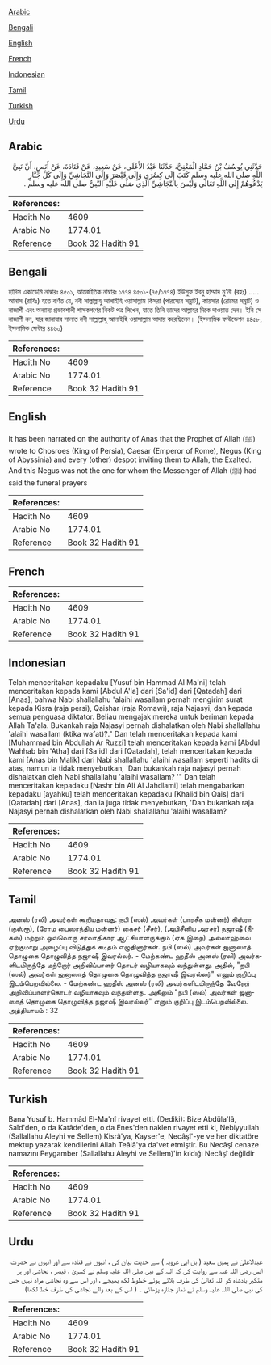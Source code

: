 [Arabic](#arabic)

[Bengali](#bengali)

[English](#english)

[French](#french)

[Indonesian](#indonesian)

[Tamil](#tamil)

[Turkish](#turkish)

[Urdu](#urdu)

## Arabic


<div dir="rtl" lang="ar" style={{fontSize:'larger',backgroundColor:'#f8f9fa',padding:20}}>
حَدَّثَنِي يُوسُفُ بْنُ حَمَّادٍ الْمَعْنِيُّ، حَدَّثَنَا عَبْدُ الأَعْلَى، عَنْ سَعِيدٍ، عَنْ قَتَادَةَ، عَنْ أَنَسٍ، أَنَّ نَبِيَّ اللَّهِ صلى الله عليه وسلم كَتَبَ إِلَى كِسْرَى وَإِلَى قَيْصَرَ وَإِلَى النَّجَاشِيِّ وَإِلَى كُلِّ جَبَّارٍ يَدْعُوهُمْ إِلَى اللَّهِ تَعَالَى وَلَيْسَ بِالنَّجَاشِيِّ الَّذِي صَلَّى عَلَيْهِ النَّبِيُّ صلى الله عليه وسلم ‏.‏
</div>
<div style={{backgroundColor:'#f8f9fa',padding:20, marginBottom: 10}}><table> <thead> <tr> <th>References:</th> <th></th> </tr> </thead> <tbody><tr><td>Hadith No</td><td>4609</td></tr><tr><td>Arabic No</td><td>1774.01</td></tr><tr><td>Reference</td><td>Book 32 Hadith 91</td></tr></tbody></table></div>

## Bengali


<div dir="ltr" lang="bn" style={{fontSize:'larger',backgroundColor:'#f8f9fa',padding:20}}>
হাদিস একাডেমি নাম্বারঃ ৪৫০১, আন্তর্জাতিক নাম্বারঃ ১৭৭৪ ৪৫০১-(৭৫/১৭৭৪) ইউসুফ ইবনু হাম্মাদ মু'নী (রহঃ) ..... আনাস (রাযিঃ) হতে বর্ণিত যে, নবী সাল্লাল্লাহু আলাইহি ওয়াসাল্লাম কিসরা (পারস্যের সম্রাট), কায়সার (রোমের সম্রাট) ও নাজাশী এবং অন্যান্য প্রভাবশালী শাসকগণের নিকট পত্র লিখেন, যাতে তিনি তাদের আল্লাহর দিকে দাওয়াত দেন। ইনি সে নাজাশী নন, যার জানাযার সালাত নবী সাল্লাল্লাহু আলাইহি ওয়াসাল্লাম আদায় করেছিলেন। (ইসলামিক ফাউন্ডেশন ৪৪৫৮, ইসলামিক সেন্টার ৪৪৬০)
</div>
<div style={{backgroundColor:'#f8f9fa',padding:20, marginBottom: 10}}><table> <thead> <tr> <th>References:</th> <th></th> </tr> </thead> <tbody><tr><td>Hadith No</td><td>4609</td></tr><tr><td>Arabic No</td><td>1774.01</td></tr><tr><td>Reference</td><td>Book 32 Hadith 91</td></tr></tbody></table></div>

## English


<div dir="ltr" lang="en" style={{fontSize:'larger',backgroundColor:'#f8f9fa',padding:20}}>
It has been narrated on the authority of Anas that the Prophet of Allah (ﷺ) wrote to Chosroes (King of Persia), Caesar (Emperor of Rome), Negus (King of Abyssinia) and every (other) despot inviting them to Allah, the Exalted. And this Negus was not the one for whom the Messenger of Allah (ﷺ) had said the funeral prayers
</div>
<div style={{backgroundColor:'#f8f9fa',padding:20, marginBottom: 10}}><table> <thead> <tr> <th>References:</th> <th></th> </tr> </thead> <tbody><tr><td>Hadith No</td><td>4609</td></tr><tr><td>Arabic No</td><td>1774.01</td></tr><tr><td>Reference</td><td>Book 32 Hadith 91</td></tr></tbody></table></div>

## French


<div dir="ltr" lang="fr" style={{fontSize:'larger',backgroundColor:'#f8f9fa',padding:20}}>

</div>
<div style={{backgroundColor:'#f8f9fa',padding:20, marginBottom: 10}}><table> <thead> <tr> <th>References:</th> <th></th> </tr> </thead> <tbody><tr><td>Hadith No</td><td>4609</td></tr><tr><td>Arabic No</td><td>1774.01</td></tr><tr><td>Reference</td><td>Book 32 Hadith 91</td></tr></tbody></table></div>

## Indonesian


<div dir="ltr" lang="id" style={{fontSize:'larger',backgroundColor:'#f8f9fa',padding:20}}>
Telah menceritakan kepadaku [Yusuf bin Hammad Al Ma'ni] telah menceritakan kepada kami [Abdul A'la] dari [Sa'id] dari [Qatadah] dari [Anas], bahwa Nabi shallallahu 'alaihi wasallam pernah mengirim surat kepada Kisra (raja persi), Qaishar (raja Romawi), raja Najasyi, dan kepada semua penguasa diktator. Beliau mengajak mereka untuk beriman kepada Allah Ta'ala. Bukankah raja Najasyi pernah dishalatkan oleh Nabi shallallahu 'alaihi wasallam (ktika wafat)?." Dan telah menceritakan kepada kami [Muhammad bin Abdullah Ar Ruzzi] telah menceritakan kepada kami [Abdul Wahhab bin 'Atha] dari [Sa'id] dari [Qatadah], telah menceritakan kepada kami [Anas bin Malik] dari Nabi shallallahu 'alaihi wasallam seperti hadits di atas, namun ia tidak menyebutkan, 'Dan bukankah raja najasyi pernah dishalatkan oleh Nabi shallallahu 'alaihi wasallam? '" Dan telah menceritakan kepadaku [Nashr bin Ali Al Jahdlami] telah mengabarkan kepadaku [ayahku] telah menceritakan kepadaku [Khalid bin Qais] dari [Qatadah] dari [Anas], dan ia juga tidak menyebutkan, 'Dan bukankah raja Najasyi pernah dishalatkan oleh Nabi shallallahu 'alaihi wasallam?
</div>
<div style={{backgroundColor:'#f8f9fa',padding:20, marginBottom: 10}}><table> <thead> <tr> <th>References:</th> <th></th> </tr> </thead> <tbody><tr><td>Hadith No</td><td>4609</td></tr><tr><td>Arabic No</td><td>1774.01</td></tr><tr><td>Reference</td><td>Book 32 Hadith 91</td></tr></tbody></table></div>

## Tamil


<div dir="ltr" lang="ta" style={{fontSize:'larger',backgroundColor:'#f8f9fa',padding:20}}>
அனஸ் (ரலி) அவர்கள் கூறியதாவது: நபி (ஸல்) அவர்கள் (பாரசீக மன்னர்) கிஸ்ரா (குஸ்ரூ), (ரோம பைஸாந்திய மன்னர்) கைசர் (சீசர்), (அபிசீனிய அரசர்) நஜாஷீ (நீகஸ்) மற்றும் ஒவ்வொரு சர்வாதிகார ஆட்சியாளருக்கும் (ஏக இறை) அல்லாஹ்வை ஏற்குமாறு அழைப்பு விடுத்துக் கடிதம் எழுதினார்கள். நபி (ஸல்) அவர்கள் ஜனாஸாத் தொழுகை தொழுவித்த நஜாஷீ இவரல்லர். - மேற்கண்ட ஹதீஸ் அனஸ் (ரலி) அவர்களிடமிருந்தே மற்றோர் அறிவிப்பாளர் தொடர் வழியாகவும் வந்துள்ளது. அதில், "நபி (ஸல்) அவர்கள் ஜனாஸாத் தொழுகை தொழுவித்த நஜாஷீ இவரல்லர்" எனும் குறிப்பு இடம்பெறவில்லை. - மேற்கண்ட ஹதீஸ் அனஸ் (ரலி) அவர்களிடமிருந்தே வேறோர் அறிவிப்பாளர்தொடர் வழியாகவும் வந்துள்ளது. அதிலும் "நபி (ஸல்) அவர்கள் ஜனாஸாத் தொழுகை தொழுவித்த நஜாஷீ இவரல்லர்" எனும் குறிப்பு இடம்பெறவில்லை. அத்தியாயம் : 32
</div>
<div style={{backgroundColor:'#f8f9fa',padding:20, marginBottom: 10}}><table> <thead> <tr> <th>References:</th> <th></th> </tr> </thead> <tbody><tr><td>Hadith No</td><td>4609</td></tr><tr><td>Arabic No</td><td>1774.01</td></tr><tr><td>Reference</td><td>Book 32 Hadith 91</td></tr></tbody></table></div>

## Turkish


<div dir="ltr" lang="tr" style={{fontSize:'larger',backgroundColor:'#f8f9fa',padding:20}}>
Bana Yusuf b. Hammâd El-Ma'nî rivayet etti. (Dediki): Bize Abdüla'lâ, Saîd'den, o da Katâde'den, o da Enes'den naklen rivayet etti ki, Nebiyyullah (Sallallahu Aleyhi ve Sellem) Kisrâ'ya, Kayser'e, Necâşî'-ye ve her diktatöre mektup yazarak kendilerini Allah Teâlâ'ya da'vet etmiştir. Bu Necâşî cenaze namazını Peygamber (Sallallahu Aleyhi ve Sellem)'in kıldığı Necâşî değildir
</div>
<div style={{backgroundColor:'#f8f9fa',padding:20, marginBottom: 10}}><table> <thead> <tr> <th>References:</th> <th></th> </tr> </thead> <tbody><tr><td>Hadith No</td><td>4609</td></tr><tr><td>Arabic No</td><td>1774.01</td></tr><tr><td>Reference</td><td>Book 32 Hadith 91</td></tr></tbody></table></div>

## Urdu


<div dir="rtl" lang="ur" style={{fontSize:'larger',backgroundColor:'#f8f9fa',padding:20}}>
عبدالاعلیٰ نے ہمیں سعید ( بن ابی عروبہ ) سے حدیث بیان کی ، انہوں نے قتادہ سے اور انہوں نے حضرت انس رضی اللہ عنہ سے روایت کی کہ اللہ کے نبی صلی اللہ علیہ وسلم نے کسریٰ ، قیصر ، نجاشی اور ہر متکبر بادشاہ کو اللہ تعالیٰ کی طرف بلاتے ہوئے خطوط لکھ بھیجے ، اور اس سے وہ نجاشی مراد نہیں جس کی نبی صلی اللہ علیہ وسلم نے نماز جنازہ پڑھائی ۔ ( اس کے بعد والے نجاشی کی طرف خط لکھا)
</div>
<div style={{backgroundColor:'#f8f9fa',padding:20, marginBottom: 10}}><table> <thead> <tr> <th>References:</th> <th></th> </tr> </thead> <tbody><tr><td>Hadith No</td><td>4609</td></tr><tr><td>Arabic No</td><td>1774.01</td></tr><tr><td>Reference</td><td>Book 32 Hadith 91</td></tr></tbody></table></div>